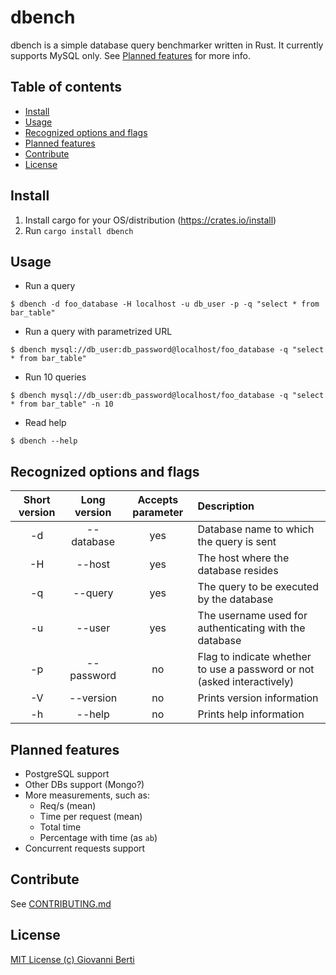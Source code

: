 # dbench
dbench is a simple database query benchmarker written in Rust.
It currently supports MySQL only. See [Planned features](#planned-features) for more info.

## Table of contents
 - [Install](#install)
 - [Usage](#usage)
 - [Recognized options and flags](#recognized-options-and-flags)
 - [Planned features](#planned-features)
 - [Contribute](#contribute)
 - [License](#license)

## Install
1. Install cargo for your OS/distribution (https://crates.io/install)
2. Run `cargo install dbench`

## Usage
* Run a query 
```
$ dbench -d foo_database -H localhost -u db_user -p -q "select * from bar_table"
```


* Run a query with parametrized URL
```
$ dbench mysql://db_user:db_password@localhost/foo_database -q "select * from bar_table"
```

* Run 10 queries
```
$ dbench mysql://db_user:db_password@localhost/foo_database -q "select * from bar_table" -n 10
```

* Read help
```
$ dbench --help
```

## Recognized options and flags
| Short version | Long version | Accepts parameter |                                Description                              |
|:-------------:|:------------:|:-----------------:|:------------------------------------------------------------------------|
|-d             | --database   | yes               | Database name to which the query is sent                                |
|-H             | --host       | yes               | The host where the database resides                                     |
|-q             | --query      | yes               | The query to be executed by the database                                |
|-u             | --user       | yes               | The username used for authenticating with the database                  |
|-p             | --password   | no                | Flag to indicate whether to use a password or not (asked interactively) |
| -V            | --version    | no                | Prints version information                                              |
| -h            | --help       | no                | Prints help information                                                 |

## Planned features
- PostgreSQL support
- Other DBs support (Mongo?)
- More measurements, such as:
  - Req/s (mean)
  - Time per request (mean)
  - Total time
  - Percentage with time (as `ab`)
- Concurrent requests support

## Contribute
See [CONTRIBUTING.md](../master/CONTRIBUTING.md)

## License
     
[MIT License (c) Giovanni Berti](../master/LICENSE)

